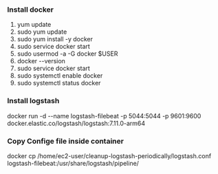 ### Install docker
1. yum update
2. sudo yum update
3. sudo yum install -y docker
4. sudo service docker start
5. sudo usermod -a -G docker $USER
6. docker --version
7. sudo service docker start
8. sudo systemctl enable docker
9. sudo systemctl status docker

### Install logstash
docker run -d --name logstash-filebeat -p 5044:5044  -p 9601:9600 docker.elastic.co/logstash/logstash:7.11.0-arm64

### Copy Confige file inside container
docker cp /home/ec2-user/cleanup-logstash-periodically/logstash.conf logstash-filebeat:/usr/share/logstash/pipeline/
